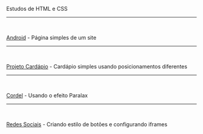 
 Estudos de HTML e CSS
 <hr>
 <br>

<p>
<a href="https://debizinha-santos.github.io/HTML-CSS/site01-3101-Android/index.html" target="_blank">Android</a> - Página simples de um site</p>
<hr>
<br>
<p>
<a href="https://debizinha-santos.github.io/HTML-CSS/site02-0802-Cardapio/index.html" target="_blank">Projeto Cardápio</a> - Cardápio simples usando posicionamentos diferentes</p>
<hr>
<br>
<p>
<a href="https://debizinha-santos.github.io/HTML-CSS/site03-1002-Cordel/index.html" target="_blank">Cordel</a> - Usando o efeito Paralax</p>
<hr>
<br>
<p>
<a href="https://debizinha-santos.github.io/HTML-CSS/site04-1102-RedesSociais/index.html" target="_blank">Redes Sociais</a> - Criando estilo de botões e configurando iframes</p>

